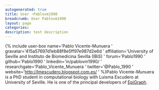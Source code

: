 ```yaml
---
autogenerated: true
title: User ›Pablovm1990
breadcrumb: User Pablovm1990
layout: page
categories: 
description: test description
---
```


{% include user-box name='Pablo Vicente-Munuera ' gravatar='415a57697d1eb88f8e5ff97e987d2e6d ' affiliation='University of Seville and Instituto de Biomedicina Sevilla (IBiS) ' forum='Pablo1990 ' github='Pablo1990 ' linkedin='in/pablovm1990/ ' researchgate='Pablo\_Vicente\_Munuera ' twitter='@Pablo\_1990 ' website='http://lmescudero.blogspot.com.es/ ' %}Pablo Vicente-Munuera is a PhD student in computational biology with Luisma Escudero at University of Seville. He is one of the principal developers of [EpiGraph](EpiGraph ).
